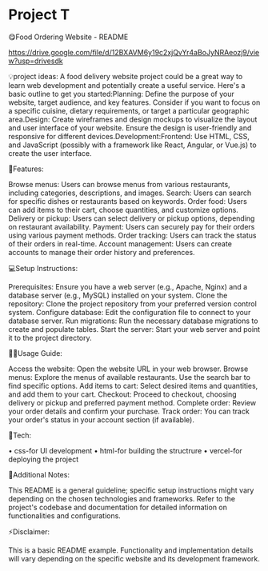 
# Project T
😋Food Ordering Website - README

https://drive.google.com/file/d/12BXAVM6y19c2xjQvYr4aBoJyNRAeozj9/view?usp=drivesdk

💡project ideas:
A food delivery website project could be a great way to learn web development and potentially create a useful service. Here's a basic outline to get you started:Planning: Define the purpose of your website, target audience, and key features. Consider if you want to focus on a specific cuisine, dietary requirements, or target a particular geographic area.Design: Create wireframes and design mockups to visualize the layout and user interface of your website. Ensure the design is user-friendly and responsive for different devices.Development:Frontend: Use HTML, CSS, and JavaScript (possibly with a framework like React, Angular, or Vue.js) to create the user interface.

🙌Features:

Browse menus: Users can browse menus from various restaurants, including categories, descriptions, and images.
Search: Users can search for specific dishes or restaurants based on keywords.
Order food: Users can add items to their cart, choose quantities, and customize options.
Delivery or pickup: Users can select delivery or pickup options, depending on restaurant availability.
Payment: Users can securely pay for their orders using various payment methods.
Order tracking: Users can track the status of their orders in real-time.
Account management: Users can create accounts to manage their order history and preferences.

💻Setup Instructions:

Prerequisites: Ensure you have a web server (e.g., Apache, Nginx) and a database server (e.g., MySQL) installed on your system.
Clone the repository: Clone the project repository from your preferred version control system.
Configure database: Edit the configuration file to connect to your database server.
Run migrations: Run the necessary database migrations to create and populate tables.
Start the server: Start your web server and point it to the project directory.

💁‍♀️Usage Guide:

Access the website: Open the website URL in your web browser.
Browse menus: Explore the menus of available restaurants. Use the search bar to find specific options.
Add items to cart: Select desired items and quantities, and add them to your cart.
Checkout: Proceed to checkout, choosing delivery or pickup and preferred payment method.
Complete order: Review your order details and confirm your purchase.
Track order: You can track your order's status in your account section (if available).

🔨Tech:

• css-for UI development
• html-for building the structrure
• vercel-for deploying the project 

🚀Additional Notes:

This README is a general guideline; specific setup instructions might vary depending on the chosen technologies and frameworks.
Refer to the project's codebase and documentation for detailed information on functionalities and configurations.

⚡Disclaimer:

This is a basic README example. Functionality and implementation details will vary depending on the specific website and its development framework.








